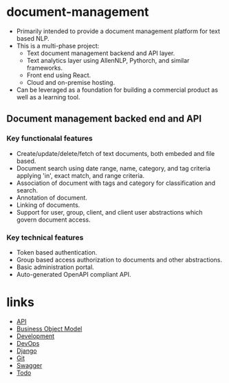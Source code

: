 # document-management
* Primarily intended to provide a document management platform for text based NLP.
* This is a multi-phase project:
  - Text document management backend and API layer.
  - Text analytics layer using AllenNLP, Pythorch, and similar frameworks.
  - Front end using React.
  - Cloud and on-premise hosting.
* Can be leveraged as a foundation for building a commercial product as well as a learning tool.

## Document management backed end and API

### Key functionalal features
* Create/update/delete/fetch of text documents, both embeded and file based.
* Document search using date range, name, category, and tag criteria applying 'in', exact match, and range criteria.
* Association of document with tags and category for classification and search.
* Annotation of document.
* Linking of documents.
* Support for user, group, client, and client user abstractions which govern
  document access.

### Key technical features
* Token based authentication.
* Group based access authorization to documents and other abstractions.
* Basic administration portal.
* Auto-generated OpenAPI compliant API.


# links
* [API](./docs/api.md)
* [Business Object Model](./docs/bom.md)
* [Development](./docs/develop.md)
* [DevOps](./docs/devops.md)
* [Django](./docs/django.md)
* [Git](./docs/git.md)
* [Swagger](./docs/swagger.md)
* [Todo](./docs/todo.md)
